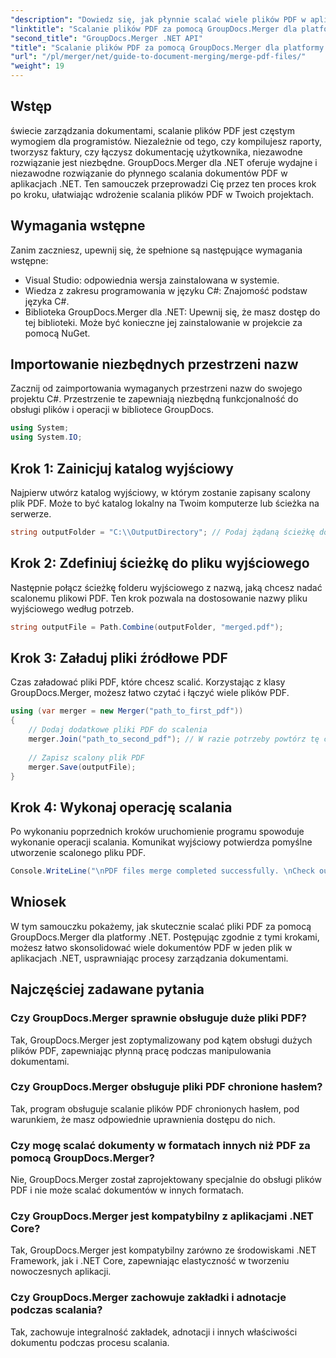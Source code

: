```yaml
---
"description": "Dowiedz się, jak płynnie scalać wiele plików PDF w aplikacjach .NET za pomocą GroupDocs.Merger. Ten kompleksowy samouczek przedstawia przejrzyste, krok po kroku podejście do łączenia plików PDF."
"linktitle": "Scalanie plików PDF za pomocą GroupDocs.Merger dla platformy .NET"
"second_title": "GroupDocs.Merger .NET API"
"title": "Scalanie plików PDF za pomocą GroupDocs.Merger dla platformy .NET"
"url": "/pl/merger/net/guide-to-document-merging/merge-pdf-files/"
"weight": 19
---
```


## Wstęp

świecie zarządzania dokumentami, scalanie plików PDF jest częstym wymogiem dla programistów. Niezależnie od tego, czy kompilujesz raporty, tworzysz faktury, czy łączysz dokumentację użytkownika, niezawodne rozwiązanie jest niezbędne. GroupDocs.Merger dla .NET oferuje wydajne i niezawodne rozwiązanie do płynnego scalania dokumentów PDF w aplikacjach .NET. Ten samouczek przeprowadzi Cię przez ten proces krok po kroku, ułatwiając wdrożenie scalania plików PDF w Twoich projektach.

## Wymagania wstępne
Zanim zaczniesz, upewnij się, że spełnione są następujące wymagania wstępne:
- Visual Studio: odpowiednia wersja zainstalowana w systemie.
- Wiedza z zakresu programowania w języku C#: Znajomość podstaw języka C#.
- Biblioteka GroupDocs.Merger dla .NET: Upewnij się, że masz dostęp do tej biblioteki. Może być konieczne jej zainstalowanie w projekcie za pomocą NuGet.

## Importowanie niezbędnych przestrzeni nazw
Zacznij od zaimportowania wymaganych przestrzeni nazw do swojego projektu C#. Przestrzenie te zapewniają niezbędną funkcjonalność do obsługi plików i operacji w bibliotece GroupDocs.

```csharp
using System;
using System.IO;
```

## Krok 1: Zainicjuj katalog wyjściowy
Najpierw utwórz katalog wyjściowy, w którym zostanie zapisany scalony plik PDF. Może to być katalog lokalny na Twoim komputerze lub ścieżka na serwerze.

```csharp
string outputFolder = "C:\\OutputDirectory"; // Podaj żądaną ścieżkę do katalogu wyjściowego
```

## Krok 2: Zdefiniuj ścieżkę do pliku wyjściowego
Następnie połącz ścieżkę folderu wyjściowego z nazwą, jaką chcesz nadać scalonemu plikowi PDF. Ten krok pozwala na dostosowanie nazwy pliku wyjściowego według potrzeb.

```csharp
string outputFile = Path.Combine(outputFolder, "merged.pdf");
```

## Krok 3: Załaduj pliki źródłowe PDF
Czas załadować pliki PDF, które chcesz scalić. Korzystając z klasy GroupDocs.Merger, możesz łatwo czytać i łączyć wiele plików PDF.

```csharp
using (var merger = new Merger("path_to_first_pdf"))
{
    // Dodaj dodatkowe pliki PDF do scalenia
    merger.Join("path_to_second_pdf"); // W razie potrzeby powtórz tę czynność dla większej liczby plików PDF
    
    // Zapisz scalony plik PDF
    merger.Save(outputFile);
}
```

## Krok 4: Wykonaj operację scalania
Po wykonaniu poprzednich kroków uruchomienie programu spowoduje wykonanie operacji scalania. Komunikat wyjściowy potwierdza pomyślne utworzenie scalonego pliku PDF.

```csharp
Console.WriteLine("\nPDF files merge completed successfully. \nCheck output in {0}", outputFolder);
```

## Wniosek
W tym samouczku pokażemy, jak skutecznie scalać pliki PDF za pomocą GroupDocs.Merger dla platformy .NET. Postępując zgodnie z tymi krokami, możesz łatwo skonsolidować wiele dokumentów PDF w jeden plik w aplikacjach .NET, usprawniając procesy zarządzania dokumentami.

## Najczęściej zadawane pytania

### Czy GroupDocs.Merger sprawnie obsługuje duże pliki PDF?
Tak, GroupDocs.Merger jest zoptymalizowany pod kątem obsługi dużych plików PDF, zapewniając płynną pracę podczas manipulowania dokumentami.

### Czy GroupDocs.Merger obsługuje pliki PDF chronione hasłem?
Tak, program obsługuje scalanie plików PDF chronionych hasłem, pod warunkiem, że masz odpowiednie uprawnienia dostępu do nich.

### Czy mogę scalać dokumenty w formatach innych niż PDF za pomocą GroupDocs.Merger?
Nie, GroupDocs.Merger został zaprojektowany specjalnie do obsługi plików PDF i nie może scalać dokumentów w innych formatach.

### Czy GroupDocs.Merger jest kompatybilny z aplikacjami .NET Core?
Tak, GroupDocs.Merger jest kompatybilny zarówno ze środowiskami .NET Framework, jak i .NET Core, zapewniając elastyczność w tworzeniu nowoczesnych aplikacji.

### Czy GroupDocs.Merger zachowuje zakładki i adnotacje podczas scalania?
Tak, zachowuje integralność zakładek, adnotacji i innych właściwości dokumentu podczas procesu scalania.